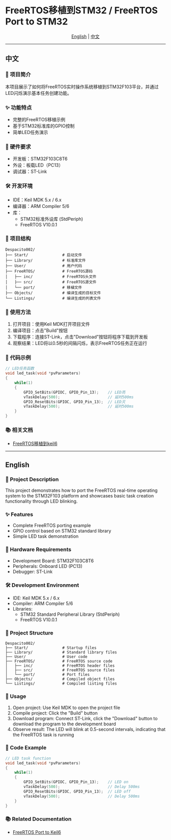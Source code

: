 # FreeRTOS移植到STM32 / FreeRTOS Port to STM32

<div align="center">

[English](#english) | [中文](#中文)

</div>

---

## 中文

### 📖 项目简介

本项目展示了如何将FreeRTOS实时操作系统移植到STM32F103平台，并通过LED闪烁演示基本任务创建功能。

### ✨ 功能特点

- 完整的FreeRTOS移植示例
- 基于STM32标准库的GPIO控制
- 简单LED任务演示

### 🔧 硬件要求

- 开发板：STM32F103C8T6
- 外设：板载LED（PC13）
- 调试器：ST-Link

### 🛠️ 开发环境

- IDE：Keil MDK 5.x / 6.x
- 编译器：ARM Compiler 5/6
- 库：
  - STM32标准外设库 (StdPeriph)
  - FreeRTOS V10.0.1

### 📂 项目结构

```
Despacito002/
├── Start/               # 启动文件
├── Library/             # 标准库文件
├── User/                # 用户代码
├── FreeRTOS/            # FreeRTOS源码
│   ├── inc/             # FreeRTOS头文件
│   ├── src/             # FreeRTOS源文件
│   └── port/            # 移植文件
├── Objects/             # 编译生成的目标文件
└── Listings/            # 编译生成的列表文件
```

### 🚀 使用方法

1. 打开项目：使用Keil MDK打开项目文件
2. 编译项目：点击"Build"按钮
3. 下载程序：连接ST-Link，点击"Download"按钮将程序下载到开发板
4. 观察结果：LED将以0.5秒的间隔闪烁，表示FreeRTOS任务正在运行

### 📝 代码示例

```c
// LED任务函数
void led_task(void *pvParameters)
{
    while(1)
    {
        GPIO_SetBits(GPIOC, GPIO_Pin_13);    // LED亮
        vTaskDelay(500);                     // 延时500ms
        GPIO_ResetBits(GPIOC, GPIO_Pin_13);  // LED灭
        vTaskDelay(500);                     // 延时500ms
    }
}
```

### 📚 相关文档

- [FreeRTOS移植到keil6](../../docs/zh/002-FreeRTOS移植到keil6.md)

---

## English

### 📖 Project Description

This project demonstrates how to port the FreeRTOS real-time operating system to the STM32F103 platform and showcases basic task creation functionality through LED blinking.

### ✨ Features

- Complete FreeRTOS porting example
- GPIO control based on STM32 standard library
- Simple LED task demonstration

### 🔧 Hardware Requirements

- Development Board: STM32F103C8T6
- Peripherals: Onboard LED (PC13)
- Debugger: ST-Link

### 🛠️ Development Environment

- IDE: Keil MDK 5.x / 6.x
- Compiler: ARM Compiler 5/6
- Libraries:
  - STM32 Standard Peripheral Library (StdPeriph)
  - FreeRTOS V10.0.1

### 📂 Project Structure

```
Despacito002/
├── Start/               # Startup files
├── Library/             # Standard library files
├── User/                # User code
├── FreeRTOS/            # FreeRTOS source code
│   ├── inc/             # FreeRTOS header files
│   ├── src/             # FreeRTOS source files
│   └── port/            # Port files
├── Objects/             # Compiled object files
└── Listings/            # Compiled listing files
```

### 🚀 Usage

1. Open project: Use Keil MDK to open the project file
2. Compile project: Click the "Build" button
3. Download program: Connect ST-Link, click the "Download" button to download the program to the development board
4. Observe result: The LED will blink at 0.5-second intervals, indicating that the FreeRTOS task is running

### 📝 Code Example

```c
// LED task function
void led_task(void *pvParameters)
{
    while(1)
    {
        GPIO_SetBits(GPIOC, GPIO_Pin_13);    // LED on
        vTaskDelay(500);                     // Delay 500ms
        GPIO_ResetBits(GPIOC, GPIO_Pin_13);  // LED off
        vTaskDelay(500);                     // Delay 500ms
    }
}
```

### 📚 Related Documentation

- [FreeRTOS Port to Keil6](../../docs/en/002-FreeRTOS-Port-to-Keil6.md) 